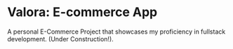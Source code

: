 # Valora: E-commerce App

A personal E-Commerce Project that showcases my proficiency in fullstack development. (Under Construction!).

